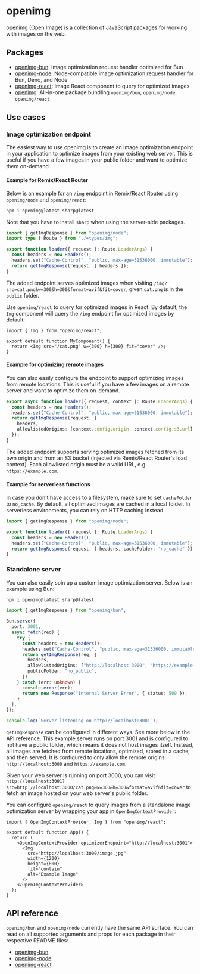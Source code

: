 # openimg

openimg (Open Image) is a collection of JavaScript packages for working with images on the web.

## Packages

- [openimg-bun](./packages/bun/): Image optimization request handler optimized for Bun
- [openimg-node](./packages/node/): Node-compatible image optimization request handler for Bun, Deno, and Node
- [openimg-react](./packages/react/): Image React component to query for optimized images
- [openimg](./packages/core/): All-in-one package bundling `openimg/bun`, `openimg/node`, `openimg/react`

## Use cases

### Image optimization endpoint

The easiest way to use openimg is to create an image optimization endpoint in your application to optimize images from your existing web server. This is useful if you have a few images in your public folder and want to optimize them on-demand.

#### Example for Remix/React Router

Below is an example for an `/img` endpoint in Remix/React Router using `openimg/node` and `openimg/react`:

```bash
npm i openimg@latest sharp@latest
```

Note that you have to install `sharp` when using the server-side packages.

```typescript
import { getImgResponse } from "openimg/node";
import type { Route } from "./+types/img";

export function loader({ request }: Route.LoaderArgs) {
  const headers = new Headers();
  headers.set("Cache-Control", "public, max-age=31536000, immutable");
  return getImgResponse(request, { headers });
}
```

The added endpoint serves optimized images when visiting `/img?src=cat.png&w=300&h=300&format=avif&fit=cover`, given `cat.png` is in the `public` folder.

Use `openimg/react` to query for optimized images in React. By default, the `Img` component will query the `/img` endpoint for optimized images by default:

```tsx
import { Img } from "openimg/react";

export default function MyComponent() {
  return <Img src="/cat.png" w={300} h={300} fit="cover" />;
}
```

#### Example for optimizing remote images

You can also easily configure the endpoint to support optimizing images from remote locations. This is useful if you have a few images on a remote server and want to optimize them on-demand.

```typescript
export async function loader({ request, context }: Route.LoaderArgs) {
  const headers = new Headers();
  headers.set("Cache-Control", "public, max-age=31536000, immutable");
  return getImgResponse(request, {
    headers,
    allowlistedOrigins: [context.config.origin, context.config.s3.url],
  });
}
```

The added endpoint supports serving optimized images fetched from its own origin and from an S3 bucket (injected via Remix/React Router's load context). Each allowlisted origin must be a valid URL, e.g. `https://example.com`.

#### Example for serverless functions

In case you don't have access to a filesystem, make sure to set `cacheFolder` to `no_cache`. By default, all optimized images are cached in a local folder. In serverless environments, you can rely on HTTP caching instead.

```typescript
import { getImgResponse } from "openimg/node";

export function loader({ request }: Route.LoaderArgs) {
  const headers = new Headers();
  headers.set("Cache-Control", "public, max-age=31536000, immutable");
  return getImgResponse(request, { headers, cacheFolder: "no_cache" });
}
```

### Standalone server

You can also easily spin up a custom image optimization server. Below is an example using Bun:

```bash
npm i openimg@latest sharp@latest
```

```typescript
import { getImgResponse } from "openimg/bun";

Bun.serve({
  port: 3001,
  async fetch(req) {
    try {
      const headers = new Headers();
      headers.set("Cache-Control", "public, max-age=31536000, immutable");
      return getImgResponse(req, {
        headers,
        allowlistedOrigins: ["http://localhost:3000", "https://example.com"],
        publicFolder: "no_public",
      });
    } catch (err: unknown) {
      console.error(err);
      return new Response("Internal Server Error", { status: 500 });
    }
  },
});

console.log(`Server listening on http://localhost:3001`);
```

`getImgResponse` can be configured in different ways. See more below in the API reference. This example server runs on port 3001 and is configured to not have a public folder, which means it does not host images itself. Instead, all images are fetched from remote locations, optimized, stored in a cache, and then served. It is configured to only allow the remote origins `http://localhost:3000` and `https://example.com`.

Given your web server is running on port 3000, you can visit `http://localhost:3001?src=http://localhost:3000/cat.png&w=300&h=300&format=avif&fit=cover` to fetch an image hosted on your web server's public folder.

You can configure `openimg/react` to query images from a standalone image optimization server by wrapping your app in `OpenImgContextProvider`:

```tsx
import { OpenImgContextProvider, Img } from "openimg/react";

export default function App() {
  return (
    <OpenImgContextProvider optimizerEndpoint="http://localhost:3001">
      <Img
        src="http://localhost:3000/image.jpg"
        width={1200}
        height={800}
        fit="contain"
        alt="Example Image"
      />
    </OpenImgContextProvider>
  );
}
```

## API reference

`openimg/bun` and `openimg/node` currently have the same API surface. You can read on all supported arguments and props for each package in their respective README files:

- [openimg-bun](./packages/bun/README.md)
- [openimg-node](./packages/bun/README.md)
- [openimg-react](./packages/bun/README.md)
